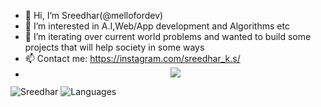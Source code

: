 - 👋 Hi, I’m Sreedhar(@mellofordev)
- 👀 I’m interested in A.I,Web/App development and Algorithms etc
- 💞️ I’m  iterating over current world problems and wanted to build some projects that will help society in some ways
- 📫 Contact me: https://instagram.com/sreedhar_k.s/
- <center><img src="https://visitor-badge.glitch.me/badge?page_id=mellofordev"/></center>
![Sreedhar](https://github-readme-stats.vercel.app/api?username=mellofordev&count_private=true&show_icons=true&theme=tokyonight&hide_border=true&include_all_commits=true)
![Languages](https://github-readme-stats.vercel.app/api/top-langs/?username=mellofordev&layout=compact&theme=tokyonight&hide_border=true)

<!---
mellofordev/mellofordev is a ✨ special ✨ repository because its `README.md` (this file) appears on your GitHub profile.
You can click the Preview link to take a look at your changes.
--->
